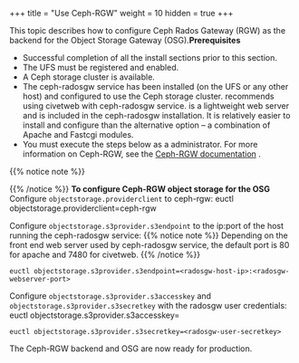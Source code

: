+++
title = "Use Ceph-RGW"
weight = 10
hidden = true
+++

This topic describes how to configure Ceph Rados Gateway (RGW) as the backend for the Object Storage Gateway (OSG).**Prerequisites** 

* Successful completion of all the install sections prior to this section. 
* The UFS must be registered and enabled. 
* A Ceph storage cluster is available. 
* The ceph-radosgw service has been installed (on the UFS or any other host) and configured to use the Ceph storage cluster. recommends using civetweb with ceph-radosgw service. is a lightweight web server and is included in the ceph-radosgw installation. It is relatively easier to install and configure than the alternative option – a combination of Apache and Fastcgi modules. 
* You must execute the steps below as a administrator. 
For more information on Ceph-RGW, see the [Ceph-RGW documentation](http://docs.ceph.com/docs/master/radosgw/) . 


{{% notice note %}}

{{% /notice %}}
**To configure Ceph-RGW object storage for the OSG** Configure `objectstorage.providerclient` to ceph-rgw: 
    euctl objectstorage.providerclient=ceph-rgw

Configure `objectstorage.s3provider.s3endpoint` to the ip:port of the host running the ceph-radosgw service: 
{{% notice note %}}
Depending on the front end web server used by ceph-radosgw service, the default port is 80 for apache and 7480 for civetweb. 
{{% /notice %}}

    euctl objectstorage.s3provider.s3endpoint=<radosgw-host-ip>:<radosgw-webserver-port>

Configure `objectstorage.s3provider.s3accesskey` and `objectstorage.s3provider.s3secretkey` with the radosgw user credentials: 
    euctl objectstorage.s3provider.s3accesskey=<radosgw-user-accesskey>


    euctl objectstorage.s3provider.s3secretkey=<radosgw-user-secretkey>

The Ceph-RGW backend and OSG are now ready for production. 

